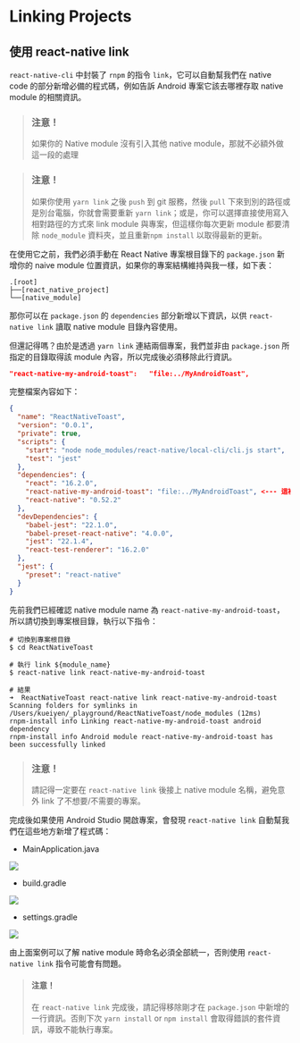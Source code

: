 # Linking Projects

## 使用 react-native link

`react-native-cli` 中封裝了 `rnpm` 的指令 `link`，它可以自動幫我們在 native code 的部分新增必備的程式碼，例如告訴 Android 專案它該去哪裡存取 native module 的相關資訊。

> ### 注意！
> 如果你的 Native module 沒有引入其他 native module，那就不必額外做這一段的處理

> ### 注意！
> 如果你使用 `yarn link` 之後 `push` 到 git 服務，然後 `pull` 下來到別的路徑或是別台電腦，你就會需要重新 `yarn link`；或是，你可以選擇直接使用寫入相對路徑的方式來 link module 與專案，但這樣你每次更新 module 都要清除 `node_module` 資料夾，並且重新`npm install` 以取得最新的更新。

在使用它之前，我們必須手動在 React Native 專案根目錄下的 `package.json` 新增你的 naive module 位置資訊，如果你的專案結構維持與我一樣，如下表：

```.
.[root]
├──[react_native_project]
└──[native_module]
```

那你可以在 `package.json` 的 `dependencies` 部分新增以下資訊，以供 `react-native link` 讀取 native module 目錄內容使用。

但還記得嗎？由於是透過 `yarn link` 連結兩個專案，我們並非由 `package.json` 所指定的目錄取得該 module 內容，所以完成後必須移除此行資訊。

```json
"react-native-my-android-toast":   "file:../MyAndroidToast",
```

完整檔案內容如下：

```json
{
  "name": "ReactNativeToast",
  "version": "0.0.1",
  "private": true,
  "scripts": {
    "start": "node node_modules/react-native/local-cli/cli.js start",
    "test": "jest"
  },
  "dependencies": {
    "react": "16.2.0",
    "react-native-my-android-toast": "file:../MyAndroidToast", <--- 這裡
    "react-native": "0.52.2"
  },
  "devDependencies": {
    "babel-jest": "22.1.0",
    "babel-preset-react-native": "4.0.0",
    "jest": "22.1.4",
    "react-test-renderer": "16.2.0"
  },
  "jest": {
    "preset": "react-native"
  }
}
```

先前我們已經確認 native module name 為 `react-native-my-android-toast`，所以請切換到專案根目錄，執行以下指令：

```shell
# 切換到專案根目錄
$ cd ReactNativeToast

# 執行 link ${module_name}
$ react-native link react-native-my-android-toast

# 結果
➜  ReactNativeToast react-native link react-native-my-android-toast
Scanning folders for symlinks in /Users/kueiyen/_playground/ReactNativeToast/node_modules (12ms)
rnpm-install info Linking react-native-my-android-toast android dependency
rnpm-install info Android module react-native-my-android-toast has been successfully linked
```

> ### 注意！
> 請記得一定要在 `react-native link` 後接上 native module 名稱，避免意外 link 了不想要/不需要的專案。

完成後如果使用 Android Studio 開啟專案，會發現 `react-native link` 自動幫我們在這些地方新增了程式碼：

- MainApplication.java

![](https://i.imgur.com/zMy8eRM.png)

- build.gradle

![](https://i.imgur.com/cDiS75w.png)

- settings.gradle

![](https://i.imgur.com/p8lLihQ.png)

由上面案例可以了解 native module 時命名必須全部統一，否則使用 `react-native link` 指令可能會有問題。

> #### 注意！
> 在 `react-native link` 完成後，請記得移除剛才在 `package.json` 中新增的一行資訊。否則下次 `yarn install` or `npm install` 會取得錯誤的套件資訊，導致不能執行專案。
